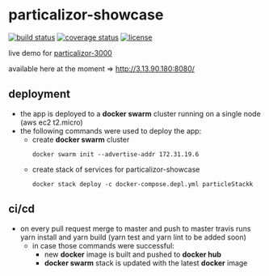 # particalizor-showcase
[![build status][build badge]][BUILD_URL]
[![coverage status][coverage badge]][COVERAGE_URL]
[![license][license badge]][LICENSE_URL]

live demo for [particalizor-3000](https://github.com/ArtemAlagizov/particalizor-3000)

available here at the moment => http://3.13.90.180:8080/

## deployment
* the app is deployed to a **docker swarm** cluster running on a single node (aws ec2 t2.micro)
* the following commands were used to deploy the app:
  * create **docker swarm** cluster
    ```
    docker swarm init --advertise-addr 172.31.19.6
    ```
  * create stack of services for particalizor-showcase
    ```
    docker stack deploy -c docker-compose.depl.yml particleStackk
    ```
## ci/cd
* on every pull request merge to master and push to master travis runs yarn install and yarn build (yarn test and yarn lint to be added soon)
  * in case those commands were successful:
     * new **docker** image is built and pushed to **docker hub**
     * **docker swarm** stack is updated with the latest **docker** image

[BUILD_URL]: https://travis-ci.org/ArtemAlagizov/particalizor-showcase
[build badge]: https://img.shields.io/travis/ArtemAlagizov/particalizor-showcase/master?style=flat-square
[COVERAGE_URL]: https://coveralls.io/github/ArtemAlagizov/particalizor-showcase?branch=master
[coverage badge]: https://img.shields.io/coveralls/github/ArtemAlagizov/particalizor-showcase.svg?style=flat-square&color=bright-green
[LICENSE_URL]: https://github.com/ArtemAlagizov/particalizor-showcase/blob/master/LICENSE
[license badge]: https://img.shields.io/badge/license-MIT-blue.svg?style=flat-square&color=blue
